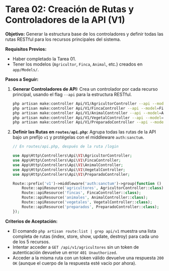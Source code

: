 # Tarea 02: Creación de Rutas y Controladores de la API (V1)

**Objetivo:** Generar la estructura base de los controladores y definir todas las rutas RESTful para los recursos principales del sistema.

**Requisitos Previos:**
* Haber completado la Tarea 01.
* Tener los modelos (`Agricultor`, `Finca`, `Animal`, etc.) creados en `app/Models/`.

**Pasos a Seguir:**

1.  **Generar Controladores de API:** Crea un controlador por cada recurso principal, usando el flag `--api` para la estructura RESTful.
    ```bash
    php artisan make:controller Api/V1/AgricultorController --api --model=Agricultor
    php artisan make:controller Api/V1/FincaController --api --model=Finca
    php artisan make:controller Api/V1/AnimalController --api --model=Animal
    php artisan make:controller Api/V1/VegetalController --api --model=Vegetal
    php artisan make:controller Api/V1/PreparadoController --api --model=Preparado
    ```

2.  **Definir las Rutas en `routes/api.php`:** Agrupa todas las rutas de la API bajo un prefijo `v1` y protégelas con el middleware `auth:sanctum`.
    ```php
    // En routes/api.php, después de la ruta /login

    use App\Http\Controllers\Api\V1\AgricultorController;
    use App\Http\Controllers\Api\V1\FincaController;
    use App\Http\Controllers\Api\V1\AnimalController;
    use App\Http\Controllers\Api\V1\VegetalController;
    use App\Http\Controllers\Api\V1\PreparadoController;

    Route::prefix('v1')->middleware('auth:sanctum')->group(function () {
        Route::apiResource('agricultores', AgricultorController::class);
        Route::apiResource('fincas', FincaController::class);
        Route::apiResource('animales', AnimalController::class);
        Route::apiResource('vegetales', VegetalController::class);
        Route::apiResource('preparados', PreparadoController::class);
    });
    ```

**Criterios de Aceptación:**
* El comando `php artisan route:list | grep api/v1` muestra una lista completa de rutas (index, store, show, update, destroy) para cada uno de los 5 recursos.
* Intentar acceder a `GET /api/v1/agricultores` sin un token de autenticación devuelve un error `401 Unauthorized`.
* Acceder a la misma ruta con un token válido devuelve una respuesta `200 OK` (aunque el cuerpo de la respuesta esté vacío por ahora).